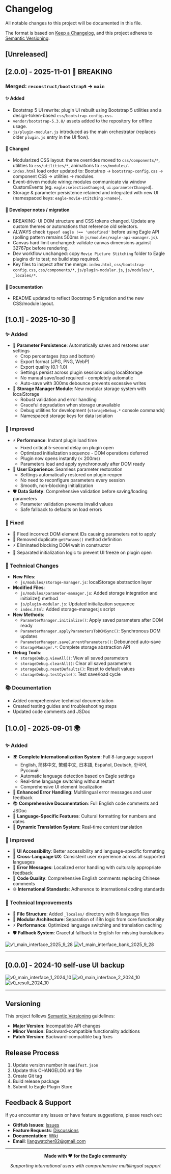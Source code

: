 # Changelog

All notable changes to this project will be documented in this file.

The format is based on [Keep a Changelog](https://keepachangelog.com/en/1.0.0/),
and this project adheres to [Semantic Versioning](https://semver.org/spec/v2.0.0.html).

## [Unreleased]

## [2.0.0] - 2025-11-01 🚧 BREAKING

### Merged: `reconstruct/bootstrap5` → `main`

#### ✨ Added
- Bootstrap 5 UI rewrite: plugin UI rebuilt using Bootstrap 5 utilities and a design-token-based `css/bootstrap-config.css`.
- `vendor/bootstrap-5.3.8/` assets added to the repository for offline usage.
- `js/plugin-modular.js` introduced as the main orchestrator (replaces older `plugin.js` entry in the UI flow).

#### 🚚 Changed
- Modularized CSS layout: theme overrides moved to `css/components/*`, utilities to `css/utilities/*`, animations to `css/modules/`.
- `index.html` load order updated to: Bootstrap → `bootstrap-config.css` → component CSS → utilities → modules.
- Event-driven module wiring: modules communicate via window CustomEvents (eg. `eagle:selectionChanged`, `ui:parameterChanged`).
- Storage & parameter persistence retained and integrated with new UI (namespaced keys: `eagle-movie-stitching:<name>`).

#### 🧭 Developer notes / migration
- BREAKING: UI DOM structure and CSS tokens changed. Update any custom themes or automations that reference old selectors.
- ALWAYS check `typeof eagle !== 'undefined'` before using Eagle API (polling pattern remains 500ms in `js/modules/eagle-api-manager.js`).
- Canvas hard limit unchanged: validate canvas dimensions against 32767px before rendering.
- Dev workflow unchanged: copy `Movie Picture Stitching` folder to Eagle plugins dir to test; no build step required.
- Key files to inspect after the merge: `index.html`, `css/bootstrap-config.css`, `css/components/*`, `js/plugin-modular.js`, `js/modules/*`, `_locales/*`.

#### 📝 Documentation
- README updated to reflect Bootstrap 5 migration and the new CSS/module layout.


## [1.0.1] - 2025-10-30 💾

### ✨ Added
- 💾 **Parameter Persistence**: Automatically saves and restores user settings
  - Crop percentages (top and bottom)
  - Export format (JPG, PNG, WebP)
  - Export quality (0.1-1.0)
  - Settings persist across plugin sessions using localStorage
  - No manual save/load required - completely automatic
  - Auto-save with 300ms debounce prevents excessive writes
- 🔧 **Storage Manager Module**: New modular storage system with localStorage
  - Robust validation and error handling
  - Graceful degradation when storage unavailable
  - Debug utilities for development (`storageDebug.*` console commands)
  - Namespaced storage keys for data isolation

### 🚀 Improved
- ⚡ **Performance**: Instant plugin load time
  - Fixed critical 5-second delay on plugin open
  - Optimized initialization sequence - DOM operations deferred
  - Plugin now opens instantly (< 200ms)
  - Parameters load and apply synchronously after DOM ready
- 🎯 **User Experience**: Seamless parameter restoration
  - Settings automatically restored on plugin reopen
  - No need to reconfigure parameters every session
  - Smooth, non-blocking initialization
- 🛡️ **Data Safety**: Comprehensive validation before saving/loading parameters
  - Parameter validation prevents invalid values
  - Safe fallback to defaults on load errors

### 🐛 Fixed
- 🔧 Fixed incorrect DOM element IDs causing parameters not to apply
- 🔧 Removed duplicate `getParams()` method definition
- ⚡ Eliminated blocking DOM wait in constructor
- 🚀 Separated initialization logic to prevent UI freeze on plugin open

### 🔧 Technical Changes
- **New Files**:
  - `js/modules/storage-manager.js`: localStorage abstraction layer
- **Modified Files**:
  - `js/modules/parameter-manager.js`: Added storage integration and initialize() method
  - `js/plugin-modular.js`: Updated initialization sequence
  - `index.html`: Added storage-manager.js script
- **New Methods**:
  - `ParameterManager.initialize()`: Apply saved parameters after DOM ready
  - `ParameterManager.applyParametersToDOMSync()`: Synchronous DOM updates
  - `ParameterManager.saveCurrentParameters()`: Debounced auto-save
  - `StorageManager.*`: Complete storage abstraction API
- **Debug Tools**:
  - `storageDebug.viewAll()`: View all saved parameters
  - `storageDebug.clearAll()`: Clear all saved parameters
  - `storageDebug.resetDefaults()`: Reset to default values
  - `storageDebug.testCycle()`: Test save/load cycle

### 📚 Documentation
- Added comprehensive technical documentation
- Created testing guides and troubleshooting steps
- Updated code comments and JSDoc

## [1.0.0] - 2025-09-01 🌍

### ✨ Added
- 🌍 **Complete Internationalization System**: Full 8-language support
  - English, 简体中文, 繁體中文, 日本語, Español, Deutsch, 한국어, Русский
  - Automatic language detection based on Eagle settings
  - Real-time language switching without restart
  - Comprehensive UI element localization
- 🔧 **Enhanced Error Handling**: Multilingual error messages and user feedback
- 📚 **Comprehensive Documentation**: Full English code comments and JSDoc
- 🎯 **Language-Specific Features**: Cultural formatting for numbers and dates
- 🔄 **Dynamic Translation System**: Real-time content translation

### 🚀 Improved  
- 🎨 **UI Accessibility**: Better accessibility and language-specific formatting
- 📱 **Cross-Language UX**: Consistent user experience across all supported languages
- 🔧 **Error Messages**: Localized error handling with culturally appropriate feedback
- 📖 **Code Quality**: Comprehensive English comments replacing Chinese comments
- 🌐 **International Standards**: Adherence to international coding standards

### 🔧 Technical Improvements
- 📁 **File Structure**: Added `_locales/` directory with 8 language files
- 🧩 **Modular Architecture**: Separation of i18n logic from core functionality  
- ⚡ **Performance**: Optimized language switching and translation caching
- 🛡️ **Fallback System**: Graceful fallback to English for missing translations

![v1_main_interface_2025_9_28](./screenshots/v1_main_interface_2025_9_28.webp)
![v1_main_interface_bank_2025_9_28](./screenshots/v1_main_interface_bank_2025_9_28.webp)

---

## [0.0.0] - 2024-10 self-use UI backup

![v0_main_interface_1_2024_10](./screenshots/v0_main_interface_1_2024_10.webp)
![v0_main_interface_2_2024_10](./screenshots/v0_main_interface_2_2024_10.webp)
![v0_result_2024_10](./screenshots/v0_result_2024_10.webp)

---

## Versioning

This project follows [Semantic Versioning](https://semver.org/) guidelines:

- **Major Version**: Incompatible API changes
- **Minor Version**: Backward-compatible functionality additions
- **Patch Version**: Backward-compatible bug fixes

## Release Process

1. Update version number in `manifest.json`
2. Update this CHANGELOG.md file  
3. Create Git tag
4. Build release package
5. Submit to Eagle Plugin Store

## Feedback & Support

If you encounter any issues or have feature suggestions, please reach out:

- **GitHub Issues**: [Issues](https://github.com/leonwong282/eagle-movie-picture-stitching/issues)
- **Feature Requests**: [Discussions](https://github.com/leonwong282/eagle-movie-picture-stitching/discussions)
- **Documentation**: [Wiki](https://github.com/leonwong282/eagle-movie-picture-stitching/wiki)
- **Email**: liangwatcher82@gmail.com

---

<div align="center">

**Made with ❤️ for the Eagle community**

*Supporting international users with comprehensive multilingual support*

</div>
